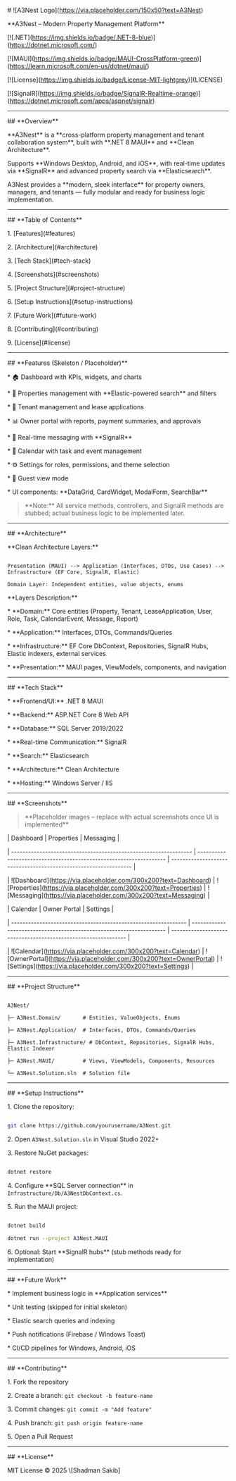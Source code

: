\# !\[A3Nest Logo](https://via.placeholder.com/150x50?text=A3Nest)



\*\*A3Nest – Modern Property Management Platform\*\*



\[!\[.NET](https://img.shields.io/badge/.NET-8-blue)](https://dotnet.microsoft.com/)

\[!\[MAUI](https://img.shields.io/badge/MAUI-CrossPlatform-green)](https://learn.microsoft.com/en-us/dotnet/maui/)

\[!\[License](https://img.shields.io/badge/License-MIT-lightgrey)](LICENSE)

\[!\[SignalR](https://img.shields.io/badge/SignalR-Realtime-orange)](https://dotnet.microsoft.com/apps/aspnet/signalr)



---



\## \*\*Overview\*\*



\*\*A3Nest\*\* is a \*\*cross-platform property management and tenant collaboration system\*\*, built with \*\*.NET 8 MAUI\*\* and \*\*Clean Architecture\*\*.

Supports \*\*Windows Desktop, Android, and iOS\*\*, with real-time updates via \*\*SignalR\*\* and advanced property search via \*\*Elasticsearch\*\*.



A3Nest provides a \*\*modern, sleek interface\*\* for property owners, managers, and tenants — fully modular and ready for business logic implementation.



---



\## \*\*Table of Contents\*\*



1\. \[Features](#features)

2\. \[Architecture](#architecture)

3\. \[Tech Stack](#tech-stack)

4\. \[Screenshots](#screenshots)

5\. \[Project Structure](#project-structure)

6\. \[Setup Instructions](#setup-instructions)

7\. \[Future Work](#future-work)

8\. \[Contributing](#contributing)

9\. \[License](#license)



---



\## \*\*Features (Skeleton / Placeholder)\*\*



\* 🏠 Dashboard with KPIs, widgets, and charts

\* 🏢 Properties management with \*\*Elastic-powered search\*\* and filters

\* 👥 Tenant management and lease applications

\* 📊 Owner portal with reports, payment summaries, and approvals

\* 💬 Real-time messaging with \*\*SignalR\*\*

\* 📅 Calendar with task and event management

\* ⚙️ Settings for roles, permissions, and theme selection

\* 👀 Guest view mode

\* UI components: \*\*DataGrid, CardWidget, ModalForm, SearchBar\*\*



> \*\*Note:\*\* All service methods, controllers, and SignalR methods are stubbed; actual business logic to be implemented later.



---



\## \*\*Architecture\*\*



\*\*Clean Architecture Layers:\*\*



```

Presentation (MAUI) --> Application (Interfaces, DTOs, Use Cases) --> Infrastructure (EF Core, SignalR, Elastic)

Domain Layer: Independent entities, value objects, enums

```



\*\*Layers Description:\*\*



\* \*\*Domain:\*\* Core entities (Property, Tenant, LeaseApplication, User, Role, Task, CalendarEvent, Message, Report)

\* \*\*Application:\*\* Interfaces, DTOs, Commands/Queries

\* \*\*Infrastructure:\*\* EF Core DbContext, Repositories, SignalR Hubs, Elastic indexers, external services

\* \*\*Presentation:\*\* MAUI pages, ViewModels, components, and navigation



---



\## \*\*Tech Stack\*\*



\* \*\*Frontend/UI:\*\* .NET 8 MAUI

\* \*\*Backend:\*\* ASP.NET Core 8 Web API

\* \*\*Database:\*\* SQL Server 2019/2022

\* \*\*Real-time Communication:\*\* SignalR

\* \*\*Search:\*\* Elasticsearch

\* \*\*Architecture:\*\* Clean Architecture

\* \*\*Hosting:\*\* Windows Server / IIS



---



\## \*\*Screenshots\*\*



> \*\*Placeholder images – replace with actual screenshots once UI is implemented\*\*



| Dashboard                                                        | Properties                                                         | Messaging                                                        |

| ---------------------------------------------------------------- | ------------------------------------------------------------------ | ---------------------------------------------------------------- |

| !\[Dashboard](https://via.placeholder.com/300x200?text=Dashboard) | !\[Properties](https://via.placeholder.com/300x200?text=Properties) | !\[Messaging](https://via.placeholder.com/300x200?text=Messaging) |



| Calendar                                                       | Owner Portal                                                         | Settings                                                       |

| -------------------------------------------------------------- | -------------------------------------------------------------------- | -------------------------------------------------------------- |

| !\[Calendar](https://via.placeholder.com/300x200?text=Calendar) | !\[OwnerPortal](https://via.placeholder.com/300x200?text=OwnerPortal) | !\[Settings](https://via.placeholder.com/300x200?text=Settings) |



---



\## \*\*Project Structure\*\*



```

A3Nest/

├─ A3Nest.Domain/       # Entities, ValueObjects, Enums

├─ A3Nest.Application/  # Interfaces, DTOs, Commands/Queries

├─ A3Nest.Infrastructure/ # DbContext, Repositories, SignalR Hubs, Elastic Indexer

├─ A3Nest.MAUI/         # Views, ViewModels, Components, Resources

└─ A3Nest.Solution.sln  # Solution file

```



---



\## \*\*Setup Instructions\*\*



1\. Clone the repository:



```bash

git clone https://github.com/yourusername/A3Nest.git

```



2\. Open `A3Nest.Solution.sln` in Visual Studio 2022+



3\. Restore NuGet packages:



```bash

dotnet restore

```



4\. Configure \*\*SQL Server connection\*\* in `Infrastructure/Db/A3NestDbContext.cs`.



5\. Run the MAUI project:



```bash

dotnet build

dotnet run --project A3Nest.MAUI

```



6\. Optional: Start \*\*SignalR hubs\*\* (stub methods ready for implementation)



---



\## \*\*Future Work\*\*



\* Implement business logic in \*\*Application services\*\*

\* Unit testing (skipped for initial skeleton)

\* Elastic search queries and indexing

\* Push notifications (Firebase / Windows Toast)

\* CI/CD pipelines for Windows, Android, iOS



---



\## \*\*Contributing\*\*



1\. Fork the repository

2\. Create a branch: `git checkout -b feature-name`

3\. Commit changes: `git commit -m "Add feature"`

4\. Push branch: `git push origin feature-name`

5\. Open a Pull Request



---



\## \*\*License\*\*



MIT License © 2025 \\\[Shadman Sakib]

